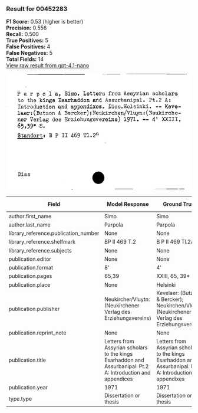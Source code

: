 ### Result for 00452283
**F1 Score:** 0.53 (higher is better)<br>**Precision:** 0.556<br>**Recall:** 0.500<br>**True Positives:** 5<br>**False Positives:** 4<br>**False Negatives:** 5<br>**Total Fields:** 14<br>[View raw result from gpt-4.1-nano](https://github.com/RISE-UNIBAS/humanities_data_benchmark/blob/main/results/2025-09-02/T0162/request_T0162_00452283.json)

<img src="https://github.com/RISE-UNIBAS/humanities_data_benchmark/blob/main/benchmarks/zettelkatalog/images/00452283.jpg?raw=true" alt="00452283" width="600px">

| Field | Model Response | Ground Truth | Fuzzy Score | Match |
|-------|----------------|--------------|-------------|-------|
| author.first_name | Simo | Simo | 1.000 | ✅ |
| author.last_name | Parpola | Parpola | 1.000 | ✅ |
| library_reference.publication_number | None | None | 1.000 | ✅ |
| library_reference.shelfmark | BP II 469 T.2 | B P II 469 Tl.2a | 0.897 | ❌ |
| library_reference.subjects | None | None | 1.000 | ✅ |
| publication.editor | None | None | 1.000 | ✅ |
| publication.format | 8' | 4' | 0.500 | ❌ |
| publication.pages | 65,39 | XXIII, 65, 39* | 0.526 | ❌ |
| publication.place | None | Helsinki | 0.000 | ❌ |
| publication.publisher | Neukircher/Vluytn: (Neukirchener Verlag des Erziehungsvereins) | Kevelaer: (Butzon & Bercker); Neukirchen/Vluyn: (Neukirchener Verlag des Erziehungsvereins) | 0.784 | ❌ |
| publication.reprint_note | None | None | 1.000 | ✅ |
| publication.title | Letters from Assyrian scholars to the kings Esarhaddon and Assurbanipal. Pt.2 A: Introduction and appendices | Letters from Assyrian scholars to the kings Esarhaddon and Assurbanipal. Pt.2 A: Introduction and appendixes | 0.991 | ✅ |
| publication.year | 1971 | 1971 | 1.000 | ✅ |
| type.type | Dissertation or thesis | Dissertation or thesis | 1.000 | ✅ |
